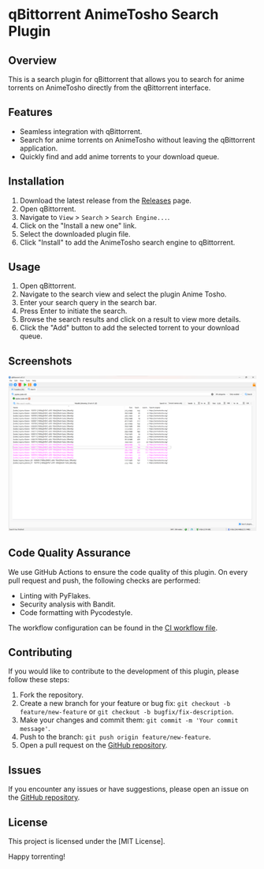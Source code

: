 # qBittorrent AnimeTosho Search Plugin

## Overview

This is a search plugin for qBittorrent that allows you to search for anime torrents on AnimeTosho directly from the qBittorrent interface.

## Features

- Seamless integration with qBittorrent.
- Search for anime torrents on AnimeTosho without leaving the qBittorrent application.
- Quickly find and add anime torrents to your download queue.

## Installation

1. Download the latest release from the [Releases](https://github.com/AlaaBrahim/qBitTorrent-animetosho-search-plugin/releases) page.
2. Open qBittorrent.
3. Navigate to `View` > `Search` > `Search Engine...`.
4. Click on the "Install a new one" link.
5. Select the downloaded plugin file.
6. Click "Install" to add the AnimeTosho search engine to qBittorrent.

## Usage

1. Open qBittorrent.
2. Navigate to the search view and select the plugin Anime Tosho.
3. Enter your search query in the search bar.
4. Press Enter to initiate the search.
5. Browse the search results and click on a result to view more details.
6. Click the "Add" button to add the selected torrent to your download queue.

## Screenshots

![AnimeTosho Search](/screenshots/screenshot.png)

## Code Quality Assurance

We use GitHub Actions to ensure the code quality of this plugin. On every pull request and push, the following checks are performed:

- Linting with PyFlakes.
- Security analysis with Bandit.
- Code formatting with Pycodestyle.

The workflow configuration can be found in the [CI workflow file](.github/workflows/ci.yaml).

## Contributing

If you would like to contribute to the development of this plugin, please follow these steps:

1. Fork the repository.
2. Create a new branch for your feature or bug fix: `git checkout -b feature/new-feature` or `git checkout -b bugfix/fix-description`.
3. Make your changes and commit them: `git commit -m 'Your commit message'`.
4. Push to the branch: `git push origin feature/new-feature`.
5. Open a pull request on the [GitHub repository](https://github.com/AlaaBrahim/qBitTorrent-animetosho-search-plugin).

## Issues

If you encounter any issues or have suggestions, please open an issue on the [GitHub repository](https://github.com/AlaaBrahim/qBitTorrent-animetosho-search-plugin/issues).

## License

This project is licensed under the [MIT License].

Happy torrenting!
